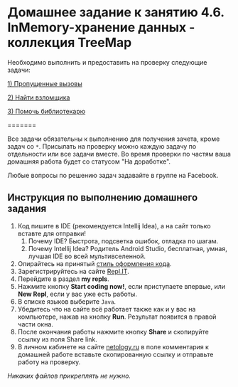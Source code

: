 # Домашнее задание к занятию 4.6. InMemory-хранение данных - коллекция TreeMap

Необходимо выполнить и предоставить на проверку следующие задачи:

[1) Пропущенные вызовы](./4.6.1)	

[2)	Найти взломщика](./4.6.2)	

[3)	Помочь библиотекарю](./4.6.3)


=======

Все задачи обязательны к выполнению для получения зачета, кроме задач со `*`. Присылать на проверку можно каждую задачу по отдельности или все задачи вместе. Во время проверки по частям ваша домашняя работа будет со статусом "На доработке".

Любые вопросы по решению задач задавайте в группе на Facebook.

## Инструкция по выполнению домашнего задания

1. Код пишите в IDE (рекомендуется Intellij Idea), а на сайт только вставте для отправки!
    1. Почему IDE? Быстрота, подсветка ошибок, отладка по шагам.
    2. Почему Intellij Idea? Родитель Android Studio, бесплатная, умная, лучшая IDE во всей мультивселенной.
3. Опирайтесь на принятый [стиль оформления кода](https://github.com/netology-code/codestyle/blob/master/java/README.md).
4. Зарегистрируйтесь на сайте [Repl.IT](http://repl.it/).
5. Перейдите в раздел **my repls**.
6. Нажмите кнопку **Start coding now!**, если приступаете впервые, или **New Repl**, если у вас уже есть работы.
7. В списке языков выберите `Java`.
8. Убедитесь что на сайте всё работает также как и у вас на компьютере, нажав на кнопку **Run**. Результат появится в правой части окна.
9. После окончания работы нажмите кнопку **Share** и скопируйте ссылку из поля Share link.
10. В личном кабинете на сайте [netology.ru](http://netology.ru/) в поле комментария к домашней работе вставьте скопированную ссылку и отправьте работу на проверку.

*Никаких файлов прикреплять не нужно.*
